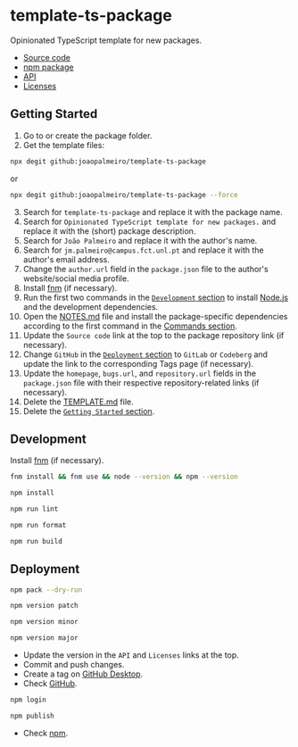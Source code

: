 # template-ts-package

Opinionated TypeScript template for new packages.

- [Source code](https://github.com/joaopalmeiro/template-ts-package)
- [npm package](https://www.npmjs.com/package/template-ts-package)
- [API](https://paka.dev/npm/template-ts-package@0.0.0/api)
- [Licenses](https://licenses.dev/npm/template-ts-package/0.0.0)

## Getting Started

1. Go to or create the package folder.
2. Get the template files:

```bash
npx degit github:joaopalmeiro/template-ts-package
```

or

```bash
npx degit github:joaopalmeiro/template-ts-package --force
```

3. Search for `template-ts-package` and replace it with the package name.
4. Search for `Opinionated TypeScript template for new packages.` and replace it with the (short) package description.
5. Search for `João Palmeiro` and replace it with the author's name.
6. Search for `jm.palmeiro@campus.fct.unl.pt` and replace it with the author's email address.
7. Change the `author.url` field in the `package.json` file to the author's website/social media profile.
8. Install [fnm](https://github.com/Schniz/fnm) (if necessary).
9. Run the first two commands in the [`Development` section](#development) to install [Node.js](https://nodejs.org/en) and the development dependencies.
10. Open the [NOTES.md](NOTES.md) file and install the package-specific dependencies according to the first command in the [Commands section](NOTES.md#commands).
11. Update the `Source code` link at the top to the package repository link (if necessary).
12. Change `GitHub` in the [`Deployment` section](#deployment) to `GitLab` or `Codeberg` and update the link to the corresponding Tags page (if necessary).
13. Update the `homepage`, `bugs.url`, and `repository.url` fields in the `package.json` file with their respective repository-related links (if necessary).
14. Delete the [TEMPLATE.md](TEMPLATE.md) file.
15. Delete the [`Getting Started` section](#getting-started).

## Development

Install [fnm](https://github.com/Schniz/fnm) (if necessary).

```bash
fnm install && fnm use && node --version && npm --version
```

```bash
npm install
```

```bash
npm run lint
```

```bash
npm run format
```

```bash
npm run build
```

## Deployment

```bash
npm pack --dry-run
```

```bash
npm version patch
```

```bash
npm version minor
```

```bash
npm version major
```

- Update the version in the `API` and `Licenses` links at the top.
- Commit and push changes.
- Create a tag on [GitHub Desktop](https://github.blog/2020-05-12-create-and-push-tags-in-the-latest-github-desktop-2-5-release/).
- Check [GitHub](https://github.com/joaopalmeiro/template-ts-package/tags).

```bash
npm login
```

```bash
npm publish
```

- Check [npm](https://www.npmjs.com/package/template-ts-package).
